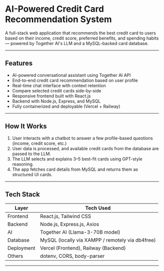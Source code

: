 # AI-Powered Credit Card Recommendation System

A full-stack web application that recommends the best credit card to users based on their income, credit score, preferred benefits, and spending habits — powered by Together AI's LLM and a MySQL-backed card database.

---

## Features

-  AI-powered conversational assistant using Together AI API
-  End-to-end credit card recommendation based on user profile
-  Real-time chat interface with context retention
-  Compare selected credit cards side-by-side
-  Responsive frontend built with React.js
-  Backend with Node.js, Express, and MySQL
-  Fully containerized and deployable (Vercel + Railway)

---

## How It Works

1. User interacts with a chatbot to answer a few profile-based questions (income, credit score, etc.)
2. User data is processed, and available credit cards from the database are passed to the LLM.
3. The LLM selects and explains 3–5 best-fit cards using GPT-style reasoning.
4. The app fetches card details from MySQL and returns them as structured UI cards.

---

## Tech Stack

| Layer     | Tech Used                      |
|-----------|--------------------------------|
| Frontend  | React.js, Tailwind CSS         |
| Backend   | Node.js, Express.js, Axios     |
| AI        | Together AI (Llama-3-70B model)|
| Database  | MySQL (locally via XAMPP / remotely via db4free) |
| Deployment| Vercel (Frontend), Railway (Backend) |
| Others    | dotenv, CORS, body-parser      |

---

